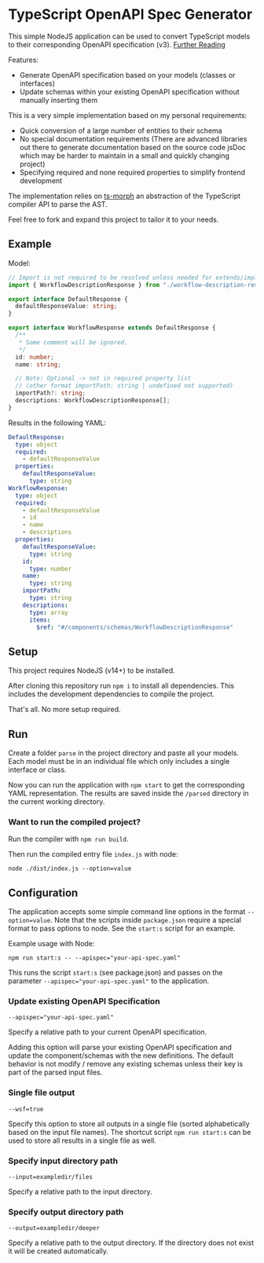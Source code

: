 # TypeScript OpenAPI Spec Generator

This simple NodeJS application can be used to convert TypeScript models to their corresponding OpenAPI specification (v3). [Further Reading](https://swagger.io/docs/specification/about/)

Features:

- Generate OpenAPI specification based on your models (classes or interfaces)
- Update schemas within your existing OpenAPI specification without manually inserting them

This is a very simple implementation based on my personal requirements:

- Quick conversion of a large number of entities to their schema
- No special documentation requirements (There are advanced libraries out there to generate documentation based on the source code jsDoc which may be harder to maintain in a small and quickly changing project)
- Specifying required and none required properties to simplify frontend development

The implementation relies on [ts-morph](https://github.com/dsherret/ts-morph) an abstraction of the TypeScript compiler API to parse the AST.

Feel free to fork and expand this project to tailor it to your needs.

## Example

Model:

```typescript
// Import is not required to be resolved unless needed for extends/implements
import { WorkflowDescriptionResponse } from "./workflow-description-response";

export interface DefaultResponse {
  defaultResponseValue: string;
}

export interface WorkflowResponse extends DefaultResponse {
  /**
   * Some comment will be ignored.
   */
  id: number;
  name: string;

  // Note: Optional -> not in required property list
  // (other format importPath: string | undefined not supported)
  importPath?: string;
  descriptions: WorkflowDescriptionResponse[];
}
```

Results in the following YAML:

```yaml
DefaultResponse:
  type: object
  required:
    - defaultResponseValue
  properties:
    defaultResponseValue:
      type: string
WorkflowResponse:
  type: object
  required:
    - defaultResponseValue
    - id
    - name
    - descriptions
  properties:
    defaultResponseValue:
      type: string
    id:
      type: number
    name:
      type: string
    importPath:
      type: string
    descriptions:
      type: array
      items:
        $ref: "#/components/schemas/WorkflowDescriptionResponse"
```

## Setup

This project requires NodeJS (v14+) to be installed.

After cloning this repository run `npm i` to install all dependencies.
This includes the development dependencies to compile the project.

That's all. No more setup required.

## Run

Create a folder `parse` in the project directory and paste all your models.
Each model must be in an individual file which only includes a single interface or class.

Now you can run the application with `npm start` to get the corresponding YAML representation.
The results are saved inside the `/parsed` directory in the current working directory.

### Want to run the compiled project?

Run the compiler with `npm run build`.

Then run the compiled entry file `index.js` with node:

```
node ./dist/index.js --option=value
```

## Configuration

The application accepts some simple command line options in the format `--option=value`.
Note that the scripts inside `package.json` require a special format to pass options to node.
See the `start:s` script for an example.

Example usage with Node:

```
npm run start:s -- --apispec="your-api-spec.yaml"
```

This runs the script `start:s` (see package.json) and passes on the parameter `--apispec="your-api-spec.yaml"`
to the application.

### Update existing OpenAPI Specification

```
--apispec="your-api-spec.yaml"
```

Specify a relative path to your current OpenAPI specification.

Adding this option will parse your existing OpenAPI specification and update the component/schemas with the new definitions. The default behavior is not modify / remove any existing schemas unless their key is part of the parsed input files.

### Single file output

```
--wsf=true
```

Specify this option to store all outputs in a single file (sorted alphabetically based on the input file names).
The shortcut script `npm run start:s` can be used to store all results in a single file as well.

### Specify input directory path

```
--input=exampledir/files
```

Specify a relative path to the input directory.

### Specify output directory path

```
--output=exampledir/deeper
```

Specify a relative path to the output directory.
If the directory does not exist it will be created automatically.
